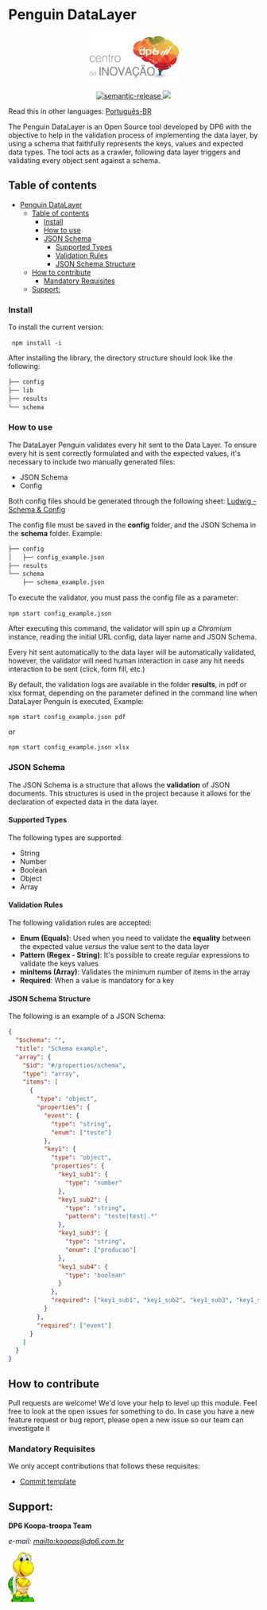 # Penguin DataLayer

<div align="center">
<img src="https://raw.githubusercontent.com/DP6/templates-centro-de-inovacoes/main/public/images/centro_de_inovacao_dp6.png" height="100px" />

</div>
<p align="center">
  <a href="#badge">
    <img alt="semantic-release" src="https://img.shields.io/badge/%20%20%F0%9F%93%A6%F0%9F%9A%80-semantic--release-e10079.svg">
  </a>
  <a href="https://www.codacy.com/gh/DP6/penguin-datalayer/dashboard?utm_source=github.com&amp;utm_medium=referral&amp;utm_content=DP6/penguin-datalayer&amp;utm_campaign=Badge_Grade"><img src="https://app.codacy.com/project/badge/Grade/afcd617698e744cb8f6f44f4cdc8ddd9"/></a>
</p>

Read this in other languages: [Português-BR](README.pt-br.md)

The Penguin DataLayer is an Open Source tool developed by DP6 with the objective to help in the validation process of implementing the data layer, by using a schema that faithfully represents the keys, values and expected data types.
The tool acts as a crawler, following data layer triggers and validating every object sent against a schema.

## Table of contents

- [Penguin DataLayer](#penguin-datalayer)
  - [Table of contents](#table-of-contents)
    - [Install](#install)
    - [How to use](#how-to-use)
    - [JSON Schema](#json-schema)
      - [Supported Types](#supported-types)
      - [Validation Rules](#validation-rules)
      - [JSON Schema Structure](#json-schema-structure)
  - [How to contribute](#how-to-contribute)
    - [Mandatory Requisites](#mandatory-requisites)
  - [Support:](#support)

### Install

To install the current version:

` npm install -i`

After installing the library, the directory structure should look like the following:

```bash
├── config
├── lib
├── results
└── schema
```

### How to use

The DataLayer Penguin validates every hit sent to the Data Layer.
To ensure every hit is sent correctly formulated and with the expected values, it's necessary to include two manually generated files:

- JSON Schema
- Config

Both config files should be generated through the following sheet:
[Ludwig - Schema & Config](https://docs.google.com/spreadsheets/d/1U1YbPmRQDvUv4X8m0I8GYNr8pXR8ADYttzKw79NIlcQ/edit#gid=631532070)

The config file must be saved in the **config** folder, and the JSON Schema in the **schema** folder. Example:

```bash
├── config
│   ├── config_example.json
├── results
└── schema
    ├── schema_example.json
```

To execute the validator, you must pass the config file as a parameter:

`npm start config_example.json`

After executing this command, the validator will spin up a _Chromium_ instance, reading the initial URL config, data layer name and JSON Schema.

Every hit sent automatically to the data layer will be automatically validated, however, the validator will need human interaction in case any hit needs interaction to be sent (click, form fill, etc.)

By default, the validation logs are available in the folder **results**, in pdf or xlsx format, depending on the parameter defined in the command line when DataLayer Penguin is executed, Example:

```nodejs
npm start config_example.json pdf
```

or

```nodejs
npm start config_example.json xlsx
```

### JSON Schema

The JSON Schema is a structure that allows the **validation** of JSON documents. This structures is used in the project because it allows for the declaration of expected data in the data layer.

#### Supported Types

The following types are supported:

- String
- Number
- Boolean
- Object
- Array

#### Validation Rules

The following validation rules are accepted:

- **Enum (Equals)**: Used when you need to validate the **equality** between the expected value _versus_ the value sent to the data layer
- **Pattern (Regex - String)**: It's possible to create regular expressions to validate the keys values
- **minItems (Array)**: Validates the minimum number of items in the array
- **Required**: When a value is mandatory for a key

#### JSON Schema Structure

The following is an example of a JSON Schema:

```json
{
  "$schema": "",
  "title": "Schema example",
  "array": {
    "$id": "#/properties/schema",
    "type": "array",
    "items": [
      {
        "type": "object",
        "properties": {
          "event": {
            "type": "string",
            "enum": ["teste"]
          },
          "key1": {
            "type": "object",
            "properties": {
              "key1_sub1": {
                "type": "number"
              },
              "key1_sub2": {
                "type": "string",
                "pattern": "teste|test|.*"
              },
              "key1_sub3": {
                "type": "string",
                "enum": ["producao"]
              },
              "key1_sub4": {
                "type": "boolean"
              }
            },
            "required": ["key1_sub1", "key1_sub2", "key1_sub3", "key1_sub4"]
          }
        },
        "required": ["event"]
      }
    ]
  }
}
```

## How to contribute

Pull requests are welcome! We'd love your help to level up this module. Feel free to look at the open issues for something to do. In case you have a new feature request or bug report, please open a new issue so our team can investigate it

### Mandatory Requisites

We only accept contributions that follows these requisites:

- [Commit template](https://www.conventionalcommits.org/en/v1.0.0/)

## Support:

**DP6 Koopa-troopa Team**

_e-mail: <mailto:koopas@dp6.com.br>_

<img src="https://raw.githubusercontent.com/DP6/templates-centro-de-inovacoes/main/public/images/koopa.png" height="100" />
